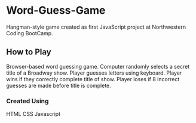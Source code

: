 # Word-Guess-Game
Hangman-style game created as first JavaScript project at Northwestern Coding BootCamp.

## How to Play
Browser-based word guessing game. Computer randomly selects a secret title of a Broadway show. Player guesses letters using keyboard. Player wins if they correctly complete title of show. Player loses if 8 incorrect guesses are made before title is complete.

### Created Using
HTML
CSS
Javascript
